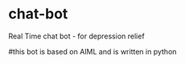 # chat-bot
Real Time chat bot - for depression relief 

#this bot is based on AIML and is written in python 